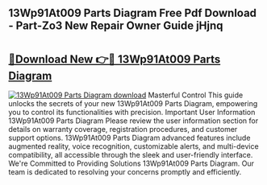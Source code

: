 ## 13Wp91At009 Parts Diagram Free Pdf Download - Part-Zo3 New Repair Owner Guide jHjnq

# <h2><a href="http://dfku0u.blite.top/?on=13Wp91At009+Parts+Diagram">🔗Download New 👉🔴 13Wp91At009 Parts Diagram</a></h2>

[![13Wp91At009 Parts Diagram download](https://i.imgur.com/lujVjoI.png)](http://dfku0u.blite.top/?on=13Wp91At009+Parts+Diagram)
Masterful Control This guide unlocks the secrets of your new 13Wp91At009 Parts Diagram, empowering you to control its functionalities with precision. Important User Information 13Wp91At009 Parts Diagram Please review the user information section for details on warranty coverage, registration procedures, and customer support options. 13Wp91At009 Parts Diagram advanced features include augmented reality, voice recognition, customizable alerts, and multi-device compatibility, all accessible through the sleek and user-friendly interface. We're Committed to Providing Solutions 13Wp91At009 Parts Diagram. Our team is dedicated to resolving your concerns promptly and efficiently.
